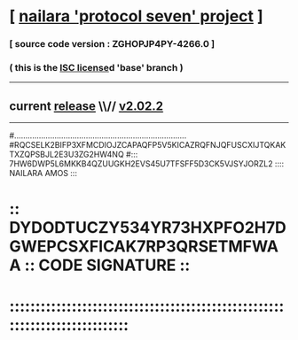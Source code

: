 
# [ [nailara 'protocol seven' project](http://nailara.network/) ]

### [ source code version : ZGHOPJP4PY-4266.0 ]

### ( this is the [ISC license](license)d 'base' branch )
---
## current [release](https://github.com/nailara-technologies/protocol-7/releases) \\\\// [v2.02.2](https://github.com/nailara-technologies/protocol-7/releases/tag/v2.02.2)
---

#.............................................................................
#RQCSELK2BIFP3XFMCDIOJZCAPAQFP5V5KICAZRQFNJQFUSCXIJTQKAKTXZQPSBJL2E3U3ZG2HW4NQ
#::: 7HW6DWP5L6MKKB4QZUUGKH2EVS45U7TFSFF5D3CK5VJSYJORZL2 :::: NAILARA AMOS :::
# :: DYDODTUCZY534YR73HXPFO2H7DGWEPCSXFICAK7RP3QRSETMFWAA :: CODE SIGNATURE ::
# ::::::::::::::::::::::::::::::::::::::::::::::::::::::::::::::::::::::::::::
